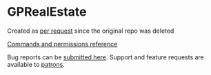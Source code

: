 # GPRealEstate
Created as [per request](https://www.spigotmc.org/threads/requests-for-robomwm.293977/page-6#post-2939426) since the original repo was deleted

[Commands and permissions reference](src/main/resources/plugin.yml)

Bug reports can be [submitted here](../../issues). Support and feature requests are available to [patrons](https://r.robomwm.com/patreon).
